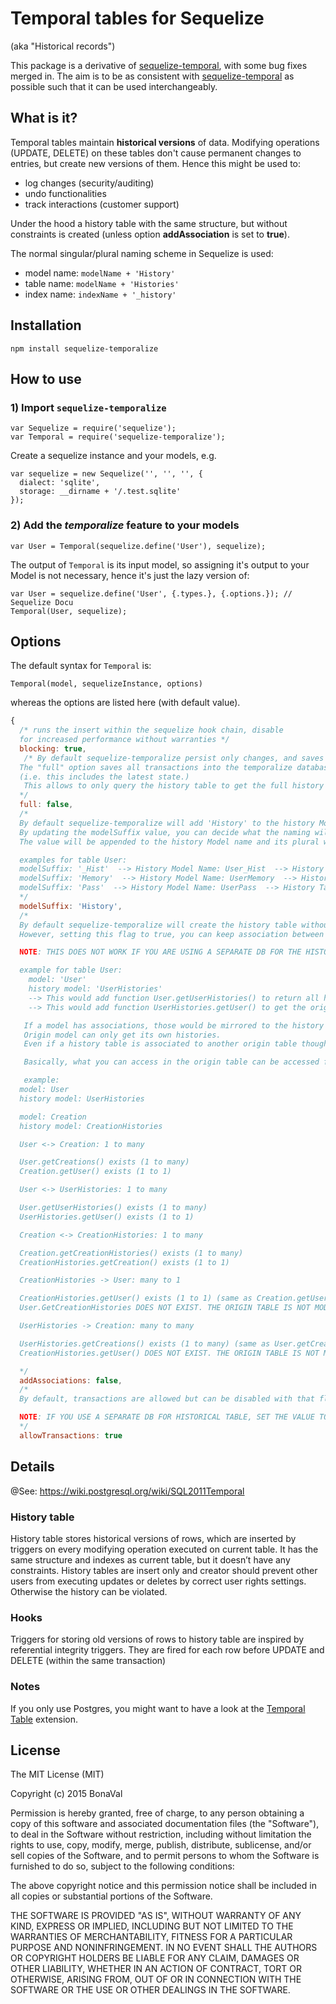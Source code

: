 # Temporal tables for Sequelize

(aka "Historical records")

This package is a derivative of [sequelize-temporal](https://www.npmjs.com/package/sequelize-temporal), with some bug fixes merged in. The aim is to be as consistent with [sequelize-temporal](https://www.npmjs.com/package/sequelize-temporal) as possible such that it can be used interchangeably.

<!-- [![Build Status](https://travis-ci.org/bonaval/sequelize-temporal.svg?branch=master)](https://travis-ci.org/bonaval/sequelize-temporal) [![Dependency Status](https://david-dm.org/bonaval/sequelize-temporal.svg)](https://david-dm.org/bonaval/sequelize-temporal) [![NPM version](https://img.shields.io/npm/v/sequelize-temporal.svg)](https://www.npmjs.com/package/sequelize-temporal) -->

## What is it?

Temporal tables maintain **historical versions** of data. Modifying operations (UPDATE, DELETE) on these tables don't cause permanent changes to entries, but create new versions of them. Hence this might be used to:

- log changes (security/auditing)
- undo functionalities
- track interactions (customer support)

Under the hood a history table with the same structure, but without constraints is created (unless option **addAssociation** is set to **true**).

The normal singular/plural naming scheme in Sequelize is used:

- model name: `modelName + 'History'`
- table name: `modelName + 'Histories'`
- index name: `indexName + '_history'`

## Installation

```
npm install sequelize-temporalize
```

## How to use

### 1) Import `sequelize-temporalize`

```
var Sequelize = require('sequelize');
var Temporal = require('sequelize-temporalize');
```

Create a sequelize instance and your models, e.g.

```
var sequelize = new Sequelize('', '', '', {
  dialect: 'sqlite',
  storage: __dirname + '/.test.sqlite'
});
```

### 2) Add the _temporalize_ feature to your models

```
var User = Temporal(sequelize.define('User'), sequelize);
```

The output of `Temporal` is its input model, so assigning it's output to your
Model is not necessary, hence it's just the lazy version of:

```
var User = sequelize.define('User', {.types.}, {.options.}); // Sequelize Docu
Temporal(User, sequelize);
```

## Options

The default syntax for `Temporal` is:

`Temporal(model, sequelizeInstance, options)`

whereas the options are listed here (with default value).

```js
{
  /* runs the insert within the sequelize hook chain, disable
  for increased performance without warranties */
  blocking: true,
   /* By default sequelize-temporalize persist only changes, and saves the previous state in the history table.
  The "full" option saves all transactions into the temporalize database
  (i.e. this includes the latest state.)
   This allows to only query the history table to get the full history of an entity.
  */
  full: false,
  /*
  By default sequelize-temporalize will add 'History' to the history Model name and 'Histories' to the history table.
  By updating the modelSuffix value, you can decide what the naming will be.
  The value will be appended to the history Model name and its plural will be appended to the history tablename.

  examples for table User:
  modelSuffix: '_Hist'  --> History Model Name: User_Hist  --> History Table Name: User_Hists
  modelSuffix: 'Memory'  --> History Model Name: UserMemory  --> History Table Name: UserMemories
  modelSuffix: 'Pass'  --> History Model Name: UserPass  --> History Table Name: UserPasses
  */
  modelSuffix: 'History',
  /*
  By default sequelize-temporalize will create the history table without associations.
  However, setting this flag to true, you can keep association between the history table and the table with the latest value (origin).

  NOTE: THIS DOES NOT WORK IF YOU ARE USING A SEPARATE DB FOR THE HISTORICAL TABLES. IN THAT CASE, KEEP THE VALUE TO FALSE OR YOU WILL GET AN ERROR.

  example for table User:
    model: 'User'
    history model: 'UserHistories'
    --> This would add function User.getUserHistories() to return all history entries for that user entry.
    --> This would add function UserHistories.getUser() to get the original user from an history.

   If a model has associations, those would be mirrored to the history table.
   Origin model can only get its own histories.
   Even if a history table is associated to another origin table thought a foreign key field, the history table is not accessible from that origin table

   Basically, what you can access in the origin table can be accessed from the history table.

   example:
  model: User
  history model: UserHistories

  model: Creation
  history model: CreationHistories

  User <-> Creation: 1 to many

  User.getCreations() exists (1 to many)
  Creation.getUser() exists (1 to 1)

  User <-> UserHistories: 1 to many

  User.getUserHistories() exists (1 to many)
  UserHistories.getUser() exists (1 to 1)

  Creation <-> CreationHistories: 1 to many

  Creation.getCreationHistories() exists (1 to many)
  CreationHistories.getCreation() exists (1 to 1)

  CreationHistories -> User: many to 1

  CreationHistories.getUser() exists (1 to 1) (same as Creation.getUser())
  User.GetCreationHistories DOES NOT EXIST. THE ORIGIN TABLE IS NOT MODIFIED.

  UserHistories -> Creation: many to many

  UserHistories.getCreations() exists (1 to many) (same as User.getCreations())
  CreationHistories.getUser() DOES NOT EXIST. THE ORIGIN TABLE IS NOT MODIFIED.

  */
  addAssociations: false,
  /*
  By default, transactions are allowed but can be disabled with that flag for the historical tables (transactions on original tables should stay the same). It is useful in case you are using a separate DB than the one use by the original DB.

  NOTE: IF YOU USE A SEPARATE DB FOR HISTORICAL TABLE, SET THE VALUE TO FALSE OR YOU WILL GET AN ERROR.
  */
  allowTransactions: true
```

## Details

@See: https://wiki.postgresql.org/wiki/SQL2011Temporal

### History table

History table stores historical versions of rows, which are inserted by triggers on every modifying operation executed on current table. It has the same structure and indexes as current table, but it doesn’t have any constraints. History tables are insert only and creator should prevent other users from executing updates or deletes by correct user rights settings. Otherwise the history can be violated.

### Hooks

Triggers for storing old versions of rows to history table are inspired by referential integrity triggers. They are fired for each row before UPDATE and DELETE (within the same transaction)

### Notes

If you only use Postgres, you might want to have a look at the [Temporal Table](https://github.com/arkhipov/temporal_tables) extension.

## License

The MIT License (MIT)

Copyright (c) 2015 BonaVal

Permission is hereby granted, free of charge, to any person obtaining a copy
of this software and associated documentation files (the "Software"), to deal
in the Software without restriction, including without limitation the rights
to use, copy, modify, merge, publish, distribute, sublicense, and/or sell
copies of the Software, and to permit persons to whom the Software is
furnished to do so, subject to the following conditions:

The above copyright notice and this permission notice shall be included in all
copies or substantial portions of the Software.

THE SOFTWARE IS PROVIDED "AS IS", WITHOUT WARRANTY OF ANY KIND, EXPRESS OR
IMPLIED, INCLUDING BUT NOT LIMITED TO THE WARRANTIES OF MERCHANTABILITY,
FITNESS FOR A PARTICULAR PURPOSE AND NONINFRINGEMENT. IN NO EVENT SHALL THE
AUTHORS OR COPYRIGHT HOLDERS BE LIABLE FOR ANY CLAIM, DAMAGES OR OTHER
LIABILITY, WHETHER IN AN ACTION OF CONTRACT, TORT OR OTHERWISE, ARISING FROM,
OUT OF OR IN CONNECTION WITH THE SOFTWARE OR THE USE OR OTHER DEALINGS IN THE
SOFTWARE.
